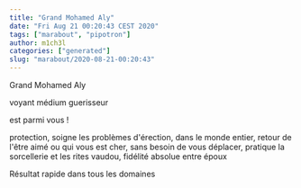 ```yaml
---
title: "Grand Mohamed Aly"
date: "Fri Aug 21 00:20:43 CEST 2020"
tags: ["marabout", "pipotron"]
author: m1ch3l
categories: ["generated"]
slug: "marabout/2020-08-21-00:20:43"
---
```


Grand Mohamed Aly

voyant médium guerisseur

est parmi vous !

protection, soigne les problèmes d'érection, dans le monde entier, retour de l'être aimé ou qui vous est cher, sans besoin de vous déplacer, pratique la sorcellerie et les rites vaudou, fidélité absolue entre époux

Résultat rapide dans tous les domaines

